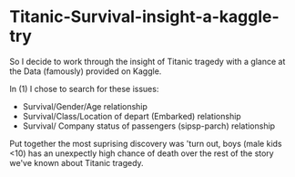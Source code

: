# Titanic-Survival-insight-a-kaggle-try
So I decide to work through the insight of Titanic tragedy with a glance at the Data (famously) provided on Kaggle.

In (1) I chose to search for these issues:
- Survival/Gender/Age relationship
- Survival/Class/Location of depart (Embarked) relationship
- Survival/ Company status of passengers (sipsp-parch) relationship

Put together the most suprising discovery was 'turn out, boys (male kids <10) has an unexpectly high chance of death over the rest of the story we've known about Titanic tragedy.
